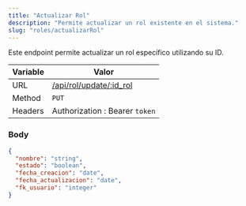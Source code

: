 ```yaml
---
title: "Actualizar Rol"
description: "Permite actualizar un rol existente en el sistema."
slug: "roles/actualizarRol"
---
```


Este endpoint permite actualizar un rol específico utilizando su ID.

| Variable | Valor                                              |
| -------- | -------------------------------------------------- |
| URL      | [/api/rol/update/:id_rol](/api/rol/update/:id_rol) |
| Method   | `PUT`                                              |
| Headers  | Authorization : Bearer `token`                     |

### Body

```json
{
  "nombre": "string",
  "estado": "boolean",
  "fecha_creacion": "date",
  "fecha_actualizacion": "date",
  "fk_usuario": "integer"
}
```
